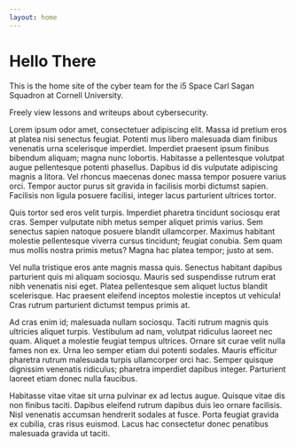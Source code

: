 ```yaml
---
layout: home
---
```


# Hello There

This is the home site of the cyber team for the i5 Space Carl Sagan Squadron at Cornell University.

Freely view lessons and writeups about cybersecurity.

Lorem ipsum odor amet, consectetuer adipiscing elit. Massa id pretium eros at platea nisi senectus feugiat. Potenti mus libero malesuada diam finibus venenatis urna scelerisque imperdiet. Imperdiet praesent ipsum finibus bibendum aliquam; magna nunc lobortis. Habitasse a pellentesque volutpat augue pellentesque potenti phasellus. Dapibus id dis vulputate adipiscing magnis a litora. Vel rhoncus maecenas donec massa tempor posuere varius orci. Tempor auctor purus sit gravida in facilisis morbi dictumst sapien. Facilisis non ligula posuere facilisi, integer lacus parturient ultrices tortor.

Quis tortor sed eros velit turpis. Imperdiet pharetra tincidunt sociosqu erat cras. Semper vulputate nibh metus semper aliquet primis varius. Sem senectus sapien natoque posuere blandit ullamcorper. Maximus habitant molestie pellentesque viverra cursus tincidunt; feugiat conubia. Sem quam mus mollis nostra primis metus? Magna hac platea tempor; justo at sem.

Vel nulla tristique eros ante magnis massa quis. Senectus habitant dapibus parturient quis mi aliquam sociosqu. Mauris sed suspendisse rutrum erat nibh venenatis nisi eget. Platea pellentesque sem aliquet luctus blandit scelerisque. Hac praesent eleifend inceptos molestie inceptos ut vehicula! Cras rutrum parturient dictumst tempus primis at.

Ad cras enim id; malesuada nullam sociosqu. Taciti rutrum magnis quis ultricies aliquet turpis. Vestibulum ad nam, volutpat ridiculus laoreet nec quam. Aliquet a molestie feugiat tempus ultrices. Ornare sit curae velit nulla fames non ex. Urna leo semper etiam dui potenti sodales. Mauris efficitur pharetra rutrum malesuada turpis ullamcorper orci hac. Semper quisque dignissim venenatis ridiculus; pharetra imperdiet dapibus integer. Parturient laoreet etiam donec nulla faucibus.

Habitasse vitae vitae sit urna pulvinar ex ad lectus augue. Quisque vitae dis non finibus taciti. Dapibus eleifend rutrum dapibus duis leo ornare facilisis. Nisl venenatis accumsan hendrerit sodales at fusce. Porta feugiat gravida ex cubilia, cras risus euismod. Lacus hac consectetur donec penatibus malesuada gravida ut taciti.
